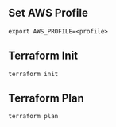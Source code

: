 ## Set AWS Profile
```export AWS_PROFILE=<profile>```

## Terraform Init
```terraform init```

## Terraform Plan
```terraform plan```